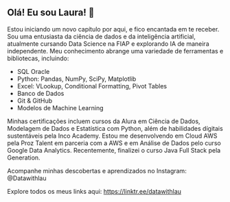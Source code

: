 ## Olá! Eu sou Laura! 🌟
Estou iniciando um novo capítulo por aqui, e fico encantada em te receber. Sou uma entusiasta da ciência de dados e da inteligência artificial, atualmente cursando Data Science na FIAP e explorando IA de maneira independente. Meu conhecimento abrange uma variedade de ferramentas e bibliotecas, incluindo:

- SQL Oracle 
- Python: Pandas, NumPy, SciPy, Matplotlib 
- Excel: VLookup, Conditional Formatting, Pivot Tables
- Banco de Dados
- Git & GitHub 
- Modelos de Machine Learning

Minhas certificações incluem cursos da Alura em Ciência de Dados, Modelagem de Dados e Estatística com Python, além de habilidades dígitais sustentáveis pela Inco Academy. Estou me desenvolvendo em Cloud AWS pela Proz Talent em parceria com a AWS e em Análise de Dados pelo curso Google Data Analytics. Recentemente, finalizei o curso Java Full Stack pela Generation.

Acompanhe minhas descobertas e aprendizados no Instagram: @Datawithlau

Explore todos os meus links aqui: https://linktr.ee/datawithlau
